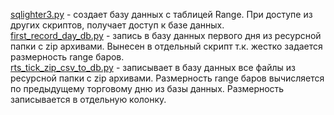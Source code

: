 

[sqlighter3.py](sqlighter3.py) - 
создает базу данных с таблицей Range. 
При доступе из других скриптов, получает доступ к базе данных.  
[first_record_day_db.py](first_record_day_db.py) - 
запись в базу данных первого дня из ресурсной папки c zip архивами. 
Вынесен в отдельный скрипт т.к. жестко задается размерность range баров.  
[rts_tick_zip_csv_to_db.py](old_rts_tick_zip_csv_to_db.py) - 
записывает в базу данных все файлы из ресурсной папки с zip архивами. 
Размерность range баров вычисляется по предыдущему торговому дню из базы данных. 
Размерность записывается в отдельную колонку.  
